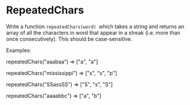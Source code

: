 # RepeatedChars

Write a function `repeatedChars(word) `which takes a string and returns an array of all the characters in word that appear in a streak (i.e. more than once consecutively).
This should be case-sensitive.

Examples:

repeatedChars("aaabaa") => ["a", "a"]

repeatedChars("mississippi") => ["s", "s", "p"]

repeatedChars("SSassSS") => ["S", "s", "S"]

repeatedChars("aaaabbc") => ["a", "b"]
